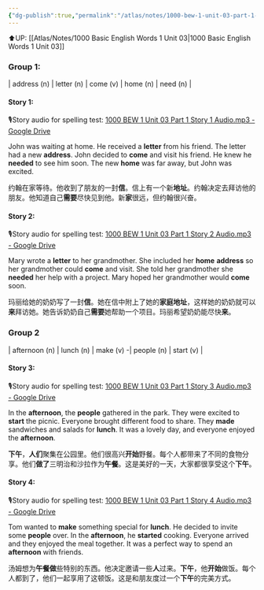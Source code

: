 ```yaml
---
{"dg-publish":true,"permalink":"/atlas/notes/1000-bew-1-unit-03-part-1-stories/"}
---
```


⬆️UP: [[Atlas/Notes/1000 Basic English Words 1 Unit 03\|1000 Basic English Words 1 Unit 03]]

### Group 1:
| address (n)  | letter (n)  | come (v)  | home (n) | need (n)  |

#### Story 1:
🎙️Story audio for spelling test: [1000 BEW 1 Unit 03 Part 1 Story 1 Audio.mp3 - Google Drive](https://drive.google.com/file/d/1TB7wC8fCBSsNGgVxiYYK4zXNipTEqJW3/view?usp=drive_link)

John was waiting at home. He received a **letter** from his friend. The letter had a new **address**. John decided to **come** and visit his friend. He knew he **needed** to see him soon. The new **home** was far away, but John was excited.

约翰在家等待。他收到了朋友的一封**信**。信上有一个新**地址**。约翰决定去拜访他的朋友。他知道自己**需要**尽快见到他。新**家**很远，但约翰很兴奋。

#### Story 2:
🎙️Story audio for spelling test: [1000 BEW 1 Unit 03 Part 1 Story 2 Audio.mp3 - Google Drive](https://drive.google.com/file/d/1dq71jg16cSro6ZqxljpM03V0RnKCnudf/view?usp=drive_link)

Mary wrote a **letter** to her grandmother. She included her **home** **address** so her grandmother could **come** and visit. She told her grandmother she **needed** her help with a project. Mary hoped her grandmother would **come** soon.

玛丽给她的奶奶写了一封**信**。她在信中附上了她的**家庭地址**，这样她的奶奶就可以**来**拜访她。她告诉奶奶自己**需要**她帮助一个项目。玛丽希望奶奶能尽快**来**。

### Group 2
|  afternoon (n) | lunch (n)  | make (v) -| people (n)  | start (v)  |
#### Story 3:
🎙️Story audio for spelling test: [1000 BEW 1 Unit 03 Part 1 Story 3 Audio.mp3 - Google Drive](https://drive.google.com/file/d/1CFTDt23jBlMPyb8IpKgDcXTYeGhQKGMK/view?usp=drive_link)

In the **afternoon**, the **people** gathered in the park. They were excited to **start** the picnic. Everyone brought different food to share. They **made** sandwiches and salads for **lunch**. It was a lovely day, and everyone enjoyed the **afternoon**.

**下午**，**人们**聚集在公园里。他们很高兴**开始**野餐。每个人都带来了不同的食物分享。他们**做了**三明治和沙拉作为**午餐**。这是美好的一天，大家都很享受这个**下午**。

#### Story 4:
🎙️Story audio for spelling test: [1000 BEW 1 Unit 03 Part 1 Story 4 Audio.mp3 - Google Drive](https://drive.google.com/file/d/1VrI1ogO5atlyNfVSwkzNtNSIVQ5PhZzf/view?usp=drive_link)

Tom wanted to **make** something special for **lunch**. He decided to invite some **people** over. In the **afternoon**, he **started** cooking. Everyone arrived and they enjoyed the meal together. It was a perfect way to spend an **afternoon** with friends.

汤姆想为**午餐做**些特别的东西。他决定邀请一些**人**过来。**下午**，他**开始**做饭。每个人都到了，他们一起享用了这顿饭。这是和朋友度过一个**下午**的完美方式。